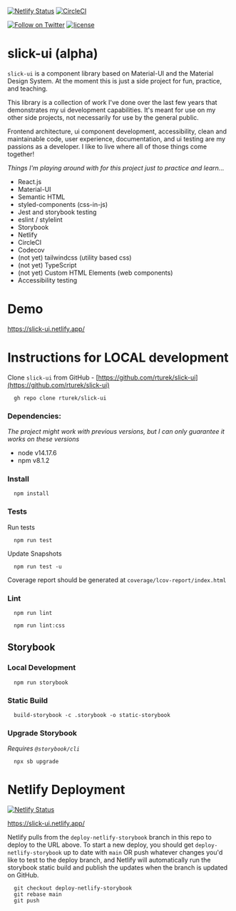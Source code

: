 [![Netlify Status](https://api.netlify.com/api/v1/badges/73200f96-fc74-4825-98cd-a97f105e3155/deploy-status)](https://app.netlify.com/sites/slick-ui/deploys)
[![CircleCI](https://img.shields.io/circleci/project/github/RTurek/slick-ui/main.svg)](https://app.circleci.com/pipelines/github/RTurek/slick-ui?branch=main)
<!-- [![Coverage Status](https://img.shields.io/codecov/c/github/RTurek/slick-ui/main.svg)](https://codecov.io/gh/RTurek/slick-ui/branch/main) -->
[![Follow on Twitter](https://img.shields.io/twitter/follow/rjturek.svg?label=follow+rjturek)](https://twitter.com/rjturek)
[![license](https://img.shields.io/badge/license-MIT-blue.svg)](https://github.com/RTurek/slick-ui/blob/main/LICENSE)

# slick-ui (alpha)
`slick-ui` is a component library based on Material-UI and the Material Design System. At the moment this is just a side project for fun, practice, and teaching.

This library is a collection of work I've done over the last few years that demonstrates my ui development capabilities. It's meant for use on my other side projects, not necessarily for use by the general public.

Frontend architecture, ui component development, accessibility, clean and maintainable code, user experience, documentation, and ui testing are my passions as a developer. I like to live where all of those things come together!

_Things I'm playing around with for this project just to practice and learn..._
- React.js
- Material-UI
- Semantic HTML
- styled-components (css-in-js)
- Jest and storybook testing
- eslint / stylelint
- Storybook
- Netlify
- CircleCI
- Codecov
- (not yet) tailwindcss (utility based css)
- (not yet) TypeScript
- (not yet) Custom HTML Elements (web components)
- Accessibility testing

# Demo
https://slick-ui.netlify.app/

# Instructions for LOCAL development

Clone `slick-ui` from GitHub - [https://github.com/rturek/slick-ui](https://github.com/rturek/slick-ui)

  ```shell
    gh repo clone rturek/slick-ui
  ```

### Dependencies:

_The project might work with previous versions, but I can only guarantee it works on these versions_
- node v14.17.6
- npm v8.1.2

### Install

  ```shell
    npm install
  ```

### Tests

Run tests
  ```shell
    npm run test
  ```

Update Snapshots
  ```shell
    npm run test -u
  ```

Coverage report should be generated at `coverage/lcov-report/index.html`

### Lint

  ```shell
    npm run lint
  ```

  ```shell
    npm run lint:css
  ```

## Storybook

### Local Development
  ```shell
    npm run storybook
  ```

### Static Build
  ```shell
    build-storybook -c .storybook -o static-storybook
  ```

### Upgrade Storybook

_Requires `@storybook/cli`_
  ```shell
    npx sb upgrade
  ```

# Netlify Deployment

[![Netlify Status](https://api.netlify.com/api/v1/badges/73200f96-fc74-4825-98cd-a97f105e3155/deploy-status)](https://app.netlify.com/sites/slick-ui/deploys)

https://slick-ui.netlify.app/

Netlify pulls from the `deploy-netlify-storybook` branch in this repo to deploy to the URL above. To start a new deploy, you should get `deploy-netlify-storybook` up to date with `main` OR push whatever changes you'd like to test to the deploy branch, and Netlify will automatically run the storybook static build and publish the updates when the branch is updated on GitHub.

  ```shell
    git checkout deploy-netlify-storybook
    git rebase main
    git push
  ```


<!--
NOTE: This is from an old repo that I wrote, and may not work for slick-ui but I'm leaving it here for now.

- Yarn Linking
  - Because of shared dev and peer dependencies (like `react` and `material-ui`), you have to do some special things locally to point your application towards the `slick-ui` library for local Slick development in conjunction with your application.
  - Delete `node_modules` in both the `slick-ui` and `modernmsg/client` directories (or wherever your local app is)
  - run `yarn install` in `modernmsg/client`
  - run `yarn link` in `slick-ui`
  - run `yarn link @slick-ui/core` in `modernmsg/client`
  - DO NOT run `yarn install` again or the link may be broken and you will have to repeat these steps. You should just be able to build either or both projects from here on out.
- Hot-Reloading For ModernMsg/Client
  - Run the application in watch mode a you normally would (e.g. `foreman s -f Procfile.hot` etc.)
  - In the slick-ui repo, run `yarn build` to re-build the distributed files on file changes (you'll need to do this manually), and foreman should pick up the updates immediately and re-build the app. This is because Yarn Link is pointing to the new build in the slick repo
 -->
